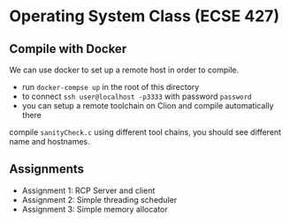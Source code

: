 # Operating System Class (ECSE 427)

## Compile with Docker
We can use docker to set up a remote host in order to compile.
* run `docker-compse up` in the root of this directory
* to connect `ssh user@localhost -p3333` with password `password`
* you can setup a remote toolchain on Clion and compile automatically there


compile `sanityCheck.c` using different tool chains, you should see different name and hostnames.

## Assignments
* Assignment 1: RCP Server and client 
* Assignment 2: Simple threading scheduler
* Assignment 3: Simple memory allocator